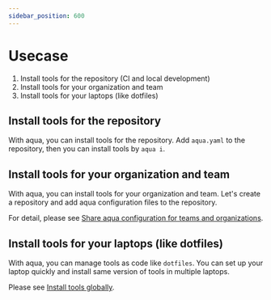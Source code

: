 ```yaml
---
sidebar_position: 600
---
```


# Usecase

1. Install tools for the repository (CI and local development)
1. Install tools for your organization and team
1. Install tools for your laptops (like dotfiles)

## Install tools for the repository

With aqua, you can install tools for the repository.
Add `aqua.yaml` to the repository, then you can install tools by `aqua i`.

## Install tools for your organization and team

With aqua, you can install tools for your organization and team.
Let's create a repository and add aqua configuration files to the repository.

For detail, please see [Share aqua configuration for teams and organizations](tutorial-extras/team-config).

## Install tools for your laptops (like dotfiles)

With aqua, you can manage tools as code like `dotfiles`.
You can set up your laptop quickly and install same version of tools in multiple laptops.

Please see [Install tools globally](/docs/tutorial-extras/global-config).
